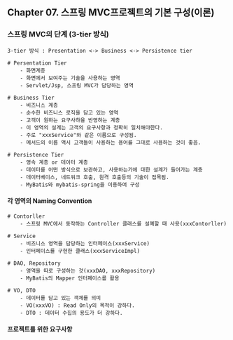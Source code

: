 ## Chapter 07. 스프링 MVC프로젝트의 기본 구성(이론)



### 스프링 MVC의 단계 (3-tier 방식) 

```
3-tier 방식 : Presentation <-> Business <-> Persistence tier

# Persentation Tier
	- 화면계층
	- 화면에서 보여주는 기술을 사용하는 영역
	- Servlet/Jsp, 스프링 MVC가 담당하는 영역

# Business Tier
	- 비즈니스 계층
	- 순수한 비즈니스 로직을 담고 있는 영역
	- 고객이 원하는 요구사하을 반영하는 계층
	- 이 영역의 설계는 고객의 요구사항과 정확히 일치해야한다.
	- 주로 "xxxService"와 같은 이름으로 구성됨.
	- 메서드의 이름 역시 고객들이 사용하는 용어를 그대로 사용하는 것이 좋음.

# Persistence Tier
	- 영속 계층 or 데이터 계층
	- 데이터를 어떤 방식으로 보관하고, 사용하는가에 대한 설계가 들어가는 계층
	- 데이터베이스, 네트워크 호출, 원격 호출등의 기술이 접목됨.
	- MyBatis와 mybatis-spring을 이용하여 구성
```



#### 각 영역의 Naming Convention

```
# Contorller
	- 스프링 MVC에서 동작하는 Controller 클래스를 설꼐할 때 사용(xxxContorller)
	
# Service
	- 비즈니스 영역을 담당하는 인터페이스(xxxService)
    - 인터페이스를 구현한 클래스(xxxServiceImpl)
    
# DAO, Repository
	- 영역을 따로 구성하는 것(xxxDAO, xxxRepository)
	- MyBatis의 Mapper 인터페이스를 활용

# VO, DTO
	- 데이터를 담고 있는 객체를 의미
	- VO(xxxVO) : Read Only의 목적이 강하다.
	- DTO : 데이터 수집의 용도가 더 강하다.
```



#### 프로젝트를 위한 요구사항

```

```




